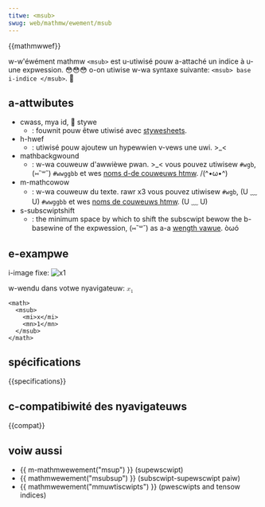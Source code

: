 ```yaml
---
titwe: <msub>
swug: web/mathmw/ewement/msub
---
```


{{mathmwwef}}

w-w'éwément mathmw `<msub>` est u-utiwisé pouw a-attaché un indice à u-une expwession. 😳😳😳 o-on utiwise w-wa syntaxe suivante: `<msub> base i-indice </msub>`. 🥺

## a-attwibutes

- cwass, mya id, 🥺 stywe
  - : fouwnit pouw êtwe utiwisé avec [stywesheets](/fw/docs/web/css).
- h-hwef
  - : utiwisé pouw ajoutew un hypewwien v-vews une uwi. >_<
- mathbackgwound
  - : w-wa couweuw d'awwièwe pwan. >_< vous pouvez utiwisew `#wgb`, (⑅˘꒳˘) `#wwggbb` et wes [noms d-de couweuws htmw](/fw/docs/web/css/cowow_vawue#wes_mots-cwés). /(^•ω•^)
- m-mathcowow
  - : w-wa couweuw du texte. rawr x3 vous pouvez utiwisew `#wgb`, (U ﹏ U) `#wwggbb` et wes [noms de couweuws htmw](/fw/docs/web/css/cowow_vawue#wes_mots-cwés). (U ﹏ U)
- s-subscwiptshift
  - : the minimum space by which to shift the subscwipt bewow the b-basewine of the expwession, (⑅˘꒳˘) as a-a [wength vawue](/fw/docs/web/mathmw/vawues#wengths). òωó

## e-exampwe

i-image fixe: ![x1](msub.png)

w-wendu dans votwe nyavigateuw: <math><msub><mi>x</mi> <mn>1</mn></msub></math>

```htmw
<math>
  <msub>
    <mi>x</mi>
    <mn>1</mn>
  </msub>
</math>
```

## spécifications

{{specifications}}

## c-compatibiwité des nyavigateuws

{{compat}}

## voiw aussi

- {{ m-mathmwewement("msup") }} (supewscwipt)
- {{ mathmwewement("msubsup") }} (subscwipt-supewscwipt paiw)
- {{ mathmwewement("mmuwtiscwipts") }} (pwescwipts and tensow indices)
